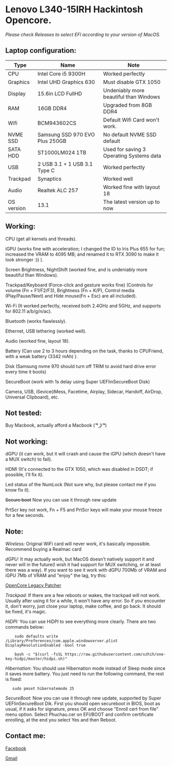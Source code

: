 # Lenovo L340-15IRH Hackintosh Opencore.

*Please check Releases to select EFI according to your version of MacOS.*

## Laptop configuration:
  | Type | Name | Note |
  | --- | --- | --- |
  | CPU | Intel Core i5 9300H | Worked perfectly |
  | Graphics | Intel UHD Graphics 630 | Must disable GTX 1050 |
  | Display | 15.6in LCD FullHD | Undeniably more beautiful than Windows |
  | RAM | 16GB DDR4 | Upgraded from 8GB DDR4 |
  | Wifi| BCM943602CS | Default Wifi Card won't work. |
  | NVME SSD| Samsung SSD 970 EVO Plus 250GB | No default NVME SSD default |
  | SATA HDD | ST1000LM024 1TB | Used for saving 3 Operating Systems data |
  | USB | 2 USB 3.1 + 1 USB 3.1 Type C | Worked perfectly |
  | Trackpad | Synaptics | Worked well |
  | Audio | Realtek ALC 257 | Worked fine with layout 18 |
  | OS version| 13.1 | The latest version up to now |
  


## Working:

  CPU (get all kernels and threads).
  
  iGPU (works fine with acceleration; I changed the ID to Iris Plus 655 for fun; increased the VRAM to 4095 MB; and renamed it to RTX 3090 to make it look stronger :)) ).
  
  Screen Brightness, NightShift (worked fine, and is undeniably more beautiful than Windows).
  
  Trackpad/Keyboard (Force-click and gesture works fine)
  (Controls for volume (Fn + F1/F2/F3), Brightness (Fn + K/P), Control media (Play/Pause/Next) and Hide mouse(Fn + Esc) are all included).
  
  Wi-Fi (It worked perfectly, received both 2.4GHz and 5GHz, and supports for 802.11 a/b/g/n/ac).
  
  Bluetooth (works flawlessly).
  
  Ethernet, USB tethering (worked well).
  
  Audio (worked fine, layout 18).
  
  Battery (Can use 2 to 3 hours depending on the task, thanks to CPUFriend, with a weak battery (3342 mAh) ).
  
  Disk (Samsung nvme 970 should turn off TRIM to avoid hard drive error every time it boots)
  
  SecureBoot (work with 1s delay using Super UEFIinSecureBoot Disk)
  
  Camera, USB, iSevice(iMess, Facetime, Airplay, Sidecar, Handoff, AirDrop, Universal Clipboard), etc.
  
## Not tested:

  Buy Macbook, actually afford a Macbook ( ͡° ͜ʖ ͡°)

## Not working:

  dGPU (it can work, but it will crash and cause the iGPU (which doesn't have a MUX switch) to fail).
  
  HDMI (It's connected to the GTX 1050, which was disabled in DSDT; if possible, I'll fix it).
  
  Led status of the NumLock (Not sure why, but please contact me if you know fix it).
  
  ~~Secure boot~~ Now you can use it through new update
  
  PrtScr key not work, Fn + F5 and PrtScr keys will make your mouse freeze for a few seconds.
  
## Note:
  
  *Wireless:*
  Original WiFi card will never work, it's basically impossible. Recommend buying a Realmac card
  
  *dGPU:*
  It may actually work, but MacOS doesn't natively support it and never will in the future(I wish it had support for MUX switching, or at least there was a way). If you want to see it work with dGPU 700Mb of VRAM and iGPU 7Mb of VRAM and "enjoy" the lag, try this:
  
  [OpenCore Legacy Patcher](https://github.com/dortania/OpenCore-Legacy-Patcher)
     
  *Trackpad:*
  If there are a few reboots or wakes, the trackpad will not work. Usually after using it for a while, it won't have any error. So if you encounter it, don't worry, just close your laptop, make coffee, and go back. It should be fixed, it's magic.
  
  *HiDPI:*
    You can use HiDPI to see everything more clearly. There are two commands below:
  ```
      sudo defaults write /Library/Preferences/com.apple.windowserver.plist DisplayResolutionEnabled -bool true
  ```
    
  ```
      bash -c "$(curl -fsSL https://raw.githubusercontent.com/xzhih/one-key-hidpi/master/hidpi.sh)"
  ```
  
  *Hibernation:*
  You should use Hibernation mode instead of Sleep mode since it saves more battery. You just need to run the following command, the rest is fixed:
   ```
      sudo pmset hibernatemode 25
  ```
  *SecureBoot:*
  Now you can use it through new update, supported by Super UEFIinSecureBoot Dik. First you should open secureboot in BIOS, boot as usual, if it asks for  signature, press OK and choose "Enroll cert from file" menu option. Select Phuchau.cer on EFI/BOOT and confirm certificate enrolling, at the end you select Yes and then Reboot.

  
## Contact me:

  [Facebook](https://www.facebook.com/phuchau.developer)
  
  [Gmail](MAILTO:phuchau.developer@gmail.com)

